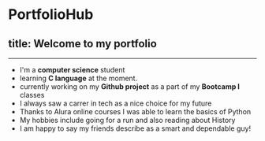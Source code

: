 # PortfolioHub
## title: Welcome to my portfolio
---
+ I'm a **computer science** student 
+ learning **C language** at the moment. 
+ currently working on my **Github project** as a part of my **Bootcamp I** classes
+ I always saw a carrer in tech as a nice choice for my future
+ Thanks to Alura online courses I was able to learn the basics of Python
+ My hobbies include going for a run and also reading about History
+ I am happy to say my friends describe as a smart and dependable guy!


